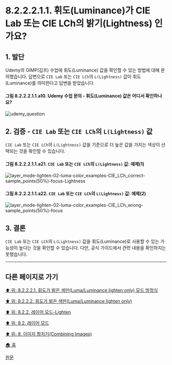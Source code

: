 # 8.2.2.2.1.1. 휘도(Luminance)가 CIE Lab 또는 CIE LCh의 밝기(Lightness) 인가요?

## 1. 발단
Udemy의 GIMP(김프) 수업에 휘도(Luminance) 값을 확인할 수 있는 방법에 대해 문의했습니다. 답변으로 `CIE Lab` 또는 `CIE LCh`의 `L(Lightness)` 값이 휘도(Luminance)를 의미한다고 답변을 받았습니다.

#### 그림 8.2.2.2.1.1.a10. Udemy 수업 문의 - 휘도(Luminance) 값은 어디서 확인하나요?
![udemy_question](https://github.com/wonder13662/gimp/assets/15767104/b6ab3aa4-429a-4001-8652-285e44892710)

## 2. 검증 - `CIE Lab` 또는 `CIE LCh`의 `L(Lightness)` 값
`CIE Lab` 또는 `CIE LCh`의 `L(Lightness)` 값을 기준으로 더 높은 값을 가지는 색상이 선택되는 것을 확인할 수 있습니다.

#### 그림 8.2.2.2.1.1.a21. `CIE Lab` 또는 `CIE LCh`의 `L(Lightness)` 값: 예제(1)
![layer_mode-lighten-02-luma-color_examples-CIE_LCh_correct-sample_points(50%)-focus-Lightness](https://github.com/wonder13662/gimp/assets/15767104/56faaf7d-c470-4848-8bf4-2200b9de57bb)

#### 그림 8.2.2.2.1.1.a22. `CIE Lab` 또는 `CIE LCh`의 `L(Lightness)` 값: 예제(2)
![layer_mode-lighten-02-luma-color_examples-CIE_LCh_wrong-sample_points(50%)-focus](https://github.com/wonder13662/gimp/assets/15767104/400415ac-b20f-4973-9995-ef33ceea36b7)

## 3. 결론
`CIE Lab` 또는 `CIE LCh`의 `L(Lightness)` 값을 휘도(Luminance)로 사용할 수 있는 가능성이 높다는 것을 확인할 수 있습니다. 다만, 공식 가이드에서 관련 내용을 확인하지는 못했습니다.

***

## 다른 페이지로 가기
[⬆️ 위: 8.2.2.2.1. 휘도가 밝은 색만(Luma/Luminance lighten only) 모드 방정식](./08-02-02-02-01-00-equation.md)

[⬆️ 위: 8.2.2.2. 휘도가 밝은 색만(Luma/Luminance lighten only)](./08-02-02-02-00-luma.md)

[⬆️ 위: 8.2.2. 레이어 모드-Lighten](./08-02-02-00-lighten-layer-mode.md)

[⬆️ 위: 8.2. 레이어 모드](./08-02-00-layer-modes.md)

[⬆️ 위: 8. 이미지 합치기(Combining Images)](./08-00-combining-images.md)

[🏠 홈](./00-home.md)

[원문](https://docs.gimp.org/2.10/ko/layer-mode-group-lighten.html)

